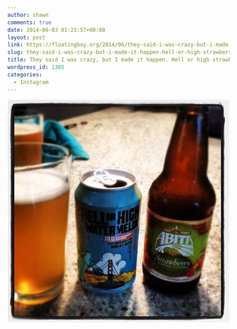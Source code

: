```yaml
---
author: shawn
comments: true
date: 2014-06-03 01:23:57+00:00
layout: post
link: https://floatingboy.org/2014/06/they-said-i-was-crazy-but-i-made-it-happen-hell-or-high-strawberry-watermelon/
slug: they-said-i-was-crazy-but-i-made-it-happen-hell-or-high-strawberry-watermelon
title: They said I was crazy, but I made it happen. Hell or high strawberry watermelon.
wordpress_id: 1305
categories:
  - Instagram
---
```


[![They said I was crazy, but I made it happen. Hell or high strawberry watermelon.](/assets/media/2014/06/10349421_457650247712683_236878269_n.jpg)](/assets/media/2014/06/10349421_457650247712683_236878269_n.jpg)
